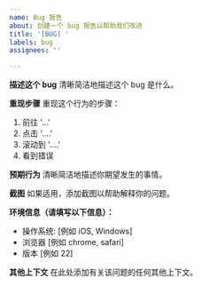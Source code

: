 ```yaml
---
name: Bug 报告
about: 创建一个 bug 报告以帮助我们改进
title: '[BUG] '
labels: bug
assignees: ''

---
```


**描述这个 bug**
清晰简洁地描述这个 bug 是什么。

**重现步骤**
重现这个行为的步骤：
1. 前往 '...'
2. 点击 '....'
3. 滚动到 '....'
4. 看到错误

**预期行为**
清晰简洁地描述你期望发生的事情。

**截图**
如果适用，添加截图以帮助解释你的问题。

**环境信息（请填写以下信息）：**
 - 操作系统: [例如 iOS, Windows]
 - 浏览器 [例如 chrome, safari]
 - 版本 [例如 22]

**其他上下文**
在此处添加有关该问题的任何其他上下文。